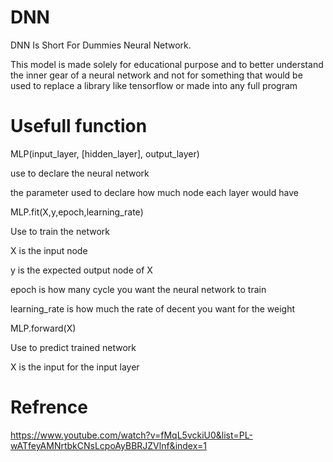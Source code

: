 # DNN
DNN Is Short For Dummies Neural Network.

This model is made solely for educational purpose and to better understand the inner gear of a neural network and not for something that would be used to replace a library like tensorflow or made into any full program

# Usefull function

MLP(input_layer, [hidden_layer], output_layer)

use to declare the neural network

the parameter used to declare how much node each layer would have

MLP.fit(X,y,epoch,learning_rate)

Use to train the network

X is the input node

y is the expected output node of X

epoch is how many cycle you want the neural network to train

learning_rate is how much the rate of decent you want for the weight

MLP.forward(X)

Use to predict trained network

X is the input for the input layer

# Refrence
https://www.youtube.com/watch?v=fMqL5vckiU0&list=PL-wATfeyAMNrtbkCNsLcpoAyBBRJZVlnf&index=1
